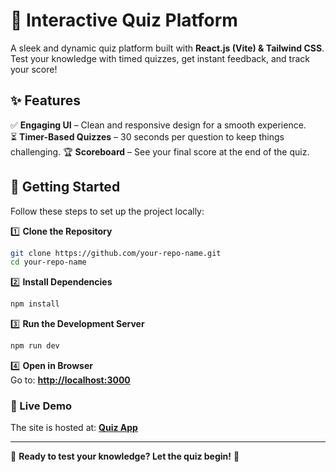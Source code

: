 # 🎯 Interactive Quiz Platform  

A sleek and dynamic quiz platform built with **React.js (Vite) & Tailwind CSS**. Test your knowledge with timed quizzes, get instant feedback, and track your score!  

## ✨ Features  
✅ **Engaging UI** – Clean and responsive design for a smooth experience.  
⏳ **Timer-Based Quizzes** – 30 seconds per question to keep things challenging.
🏆 **Scoreboard** – See your final score at the end of the quiz.  

## 🚀 Getting Started  

Follow these steps to set up the project locally:  

1️⃣ **Clone the Repository**  
```bash
git clone https://github.com/your-repo-name.git
cd your-repo-name
```  

2️⃣ **Install Dependencies**  
```bash
npm install
```  

3️⃣ **Run the Development Server**  
```bash
npm run dev
```  

4️⃣ **Open in Browser**  
Go to: **[http://localhost:3000](http://localhost:3000)**  

### 🔗 Live Demo  
The site is hosted at: **[Quiz App](https://quiz-app-gamma-ecru.vercel.app/)**

---

🚀 **Ready to test your knowledge? Let the quiz begin!** 🎉
